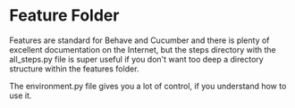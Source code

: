 # Feature Folder

Features are standard for Behave and Cucumber and there is plenty of excellent documentation on the Internet, but the steps directory with the all_steps.py file is super useful if you don't want too deep a directory structure within the features folder.

The environment.py file gives you a lot of control, if you understand how to use it.
